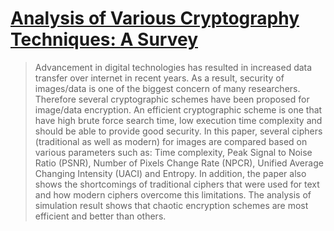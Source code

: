 # [Analysis of Various Cryptography Techniques: A Survey](http://www.earticle.net/Article.aspx?sn=281862)
>Advancement in digital technologies has resulted in increased data transfer over internet in recent years. As a result, security of images/data is one of the biggest concern of many researchers. Therefore several cryptographic schemes have been proposed for image/data encryption. An efficient cryptographic scheme is one that have high brute force search time, low execution time complexity and should be able to provide good security. In this paper, several ciphers (traditional as well as modern) for images are compared based on various parameters such as: Time complexity, Peak Signal to Noise Ratio (PSNR), Number of Pixels Change Rate (NPCR), Unified Average Changing Intensity (UACI) and Entropy. In addition, the paper also shows the shortcomings of traditional ciphers that were used for text and how modern ciphers overcome this limitations. The analysis of simulation result shows that chaotic encryption schemes are most efficient and better than others.
